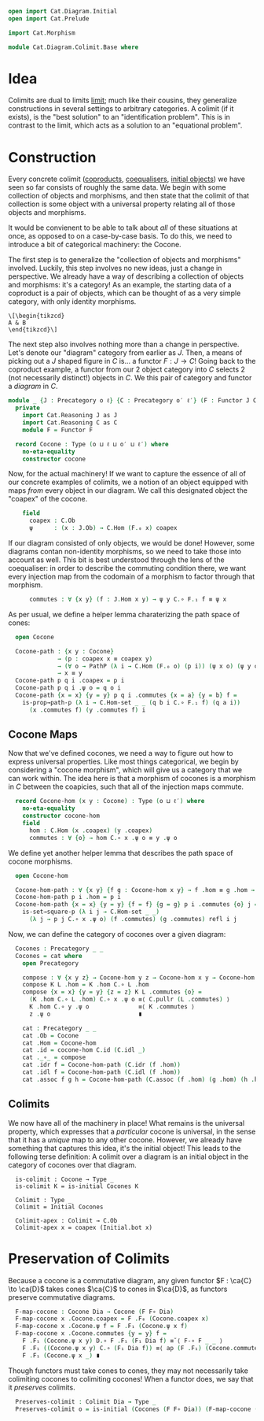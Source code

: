 ```agda
open import Cat.Diagram.Initial
open import Cat.Prelude

import Cat.Morphism

module Cat.Diagram.Colimit.Base where
```

<!--
```agda
private variable
  o ℓ o′ ℓ′ : Level
```
-->

# Idea

Colimits are dual to limits [limit]; much like their cousins, they
generalize constructions in several settings to arbitrary categories.
A colimit (if it exists), is the "best solution" to an
"identification problem". This is in contrast to the limit, which
acts as a solution to an "equational problem".

[limit]: Cat.Diagram.Limit.Base.html

# Construction

Every concrete colimit ([coproducts], [coequalisers], [initial objects])
we have seen so far consists of roughly the same data. We begin with
some collection of objects and morphisms, and then state that the
colimit of that collection is some object with a universal property
relating all of those objects and morphisms.

[coproducts]: Cat.Diagra.Coproduct
[coequalisers]: Cat.Diagra.Coequaliser
[initial objects]: Cat.Diagra.Initial

It would be convienent to be able to talk about _all_ of these
situations at once, as opposed to on a case-by-case basis. To do this,
we need to introduce a bit of categorical machinery: the Cocone.

The first step is to generalize the "collection of objects and
morphisms" involved. Luckily, this step involves no new ideas, just
a change in perspective. We already have a way of describing a
collection of objects and morphisms: it's a category! As an example,
the starting data of a coproduct is a pair of objects, which can
be thought of as a very simple category, with only identity morphisms.

~~~{.quiver .short-2}
\[\begin{tikzcd}
A & B
\end{tikzcd}\]
~~~

The next step also involves nothing more than a change in perspective.
Let's denote our "diagram" category from earlier as $J$. Then, a means
of picking out a $J$ shaped figure in $C$ is... a functor $F : J \to C$!
Going back to the coproduct example, a functor from our 2 object
category into $C$ selects 2 (not necessarily distinct!) objects in $C$.
We this pair of category and functor a _diagram_ in $C$.

```agda
module _ {J : Precategory o ℓ} {C : Precategory o′ ℓ′} (F : Functor J C) where
  private
    import Cat.Reasoning J as J
    import Cat.Reasoning C as C
    module F = Functor F

  record Cocone : Type (o ⊔ ℓ ⊔ o′ ⊔ ℓ′) where
    no-eta-equality
    constructor cocone
```

Now, for the actual machinery! If we want to capture the essence of
all of our concrete examples of colimits, we a notion of an object
equipped with maps _from_ every object in our diagram. We call this
designated object the "coapex" of the cocone.


```agda
    field
      coapex : C.Ob
      ψ      : (x : J.Ob) → C.Hom (F.₀ x) coapex
```

If our diagram consisted of only objects, we would be done! However,
some diagrams contan non-identity morphisms, so we need to take those
into account as well. This bit is best understood through the lens of
the coequaliser: in order to describe the commuting condition there,
we want every injection map from the codomain of a morphism to
factor through that morphism.

```agda
      commutes : ∀ {x y} (f : J.Hom x y) → ψ y C.∘ F.₁ f ≡ ψ x
```

As per usual, we define a helper lemma charaterizing the path space
of cones:

```agda
  open Cocone

  Cocone-path : {x y : Cocone}
              → (p : coapex x ≡ coapex y)
              → (∀ o → PathP (λ i → C.Hom (F.₀ o) (p i)) (ψ x o) (ψ y o))
              → x ≡ y
  Cocone-path p q i .coapex = p i
  Cocone-path p q i .ψ o = q o i
  Cocone-path {x = x} {y = y} p q i .commutes {x = a} {y = b} f =
    is-prop→path-p (λ i → C.Hom-set _ _ (q b i C.∘ F.₁ f) (q a i))
      (x .commutes f) (y .commutes f) i
```

## Cocone Maps

Now that we've defined cocones, we need a way to figure out how to
express universal properties. Like most things categorical, we begin
by considering a "cocone morphism", which will give us a category
that we can work within. The idea here is that a morphism of cocones
is a morphism in $C$ between the coapicies, such that all of the
injection maps commute.

```agda
  record Cocone-hom (x y : Cocone) : Type (o ⊔ ℓ′) where
    no-eta-equality
    constructor cocone-hom
    field
      hom : C.Hom (x .coapex) (y .coapex)
      commutes : ∀ {o} → hom C.∘ x .ψ o ≡ y .ψ o
```

We define yet another helper lemma that describes the path space
of cocone morphisms.

```agda
  open Cocone-hom

  Cocone-hom-path : ∀ {x y} {f g : Cocone-hom x y} → f .hom ≡ g .hom → f ≡ g
  Cocone-hom-path p i .hom = p i
  Cocone-hom-path {x = x} {y = y} {f = f} {g = g} p i .commutes {o} j =
    is-set→square-p (λ i j → C.Hom-set _ _)
      (λ j → p j C.∘ x .ψ o) (f .commutes) (g .commutes) refl i j
```

Now, we can define the category of cocones over a given diagram:

```agda
  Cocones : Precategory _ _
  Cocones = cat where
    open Precategory

    compose : ∀ {x y z} → Cocone-hom y z → Cocone-hom x y → Cocone-hom x z
    compose K L .hom = K .hom C.∘ L .hom
    compose {x = x} {y = y} {z = z} K L .commutes {o} =
      (K .hom C.∘ L .hom) C.∘ x .ψ o ≡⟨ C.pullr (L .commutes) ⟩
      K .hom C.∘ y .ψ o              ≡⟨ K .commutes ⟩
      z .ψ o                         ∎

    cat : Precategory _ _
    cat .Ob = Cocone
    cat .Hom = Cocone-hom
    cat .id = cocone-hom C.id (C.idl _)
    cat ._∘_ = compose
    cat .idr f = Cocone-hom-path (C.idr (f .hom))
    cat .idl f = Cocone-hom-path (C.idl (f .hom))
    cat .assoc f g h = Cocone-hom-path (C.assoc (f .hom) (g .hom) (h .hom))

```

<!--
```agda
    cat .Hom-set x y = retract→is-hlevel 2 pack unpack pack∘unpack hl
      where abstract
        T : Type (o ⊔ ℓ′)
        T = Σ[ hom ∈ C.Hom (x .coapex) (y .coapex) ]
            (∀ o → hom C.∘ x .ψ o ≡ y .ψ o)

        pack : T → Cocone-hom x y
        pack x = cocone-hom (x .fst) (x .snd _)

        unpack : Cocone-hom x y → T
        unpack r = r .hom , λ _ → r .commutes

        pack∘unpack : is-left-inverse pack unpack
        pack∘unpack x i .hom = x .hom
        pack∘unpack x i .commutes = x .commutes

        hl : is-set T
        hl = Σ-is-hlevel 2 (C.Hom-set _ _) 
              (λ _ → Π-is-hlevel 2 λ _ → is-prop→is-set (C.Hom-set _ _ _ _))
```
-->

## Colimits

We now have all of the machinery in place! What remains is the
universal property, which expresses that a _particular_ cocone
is universal, in the sense that it has a _unique_ map to any other
cocone. However, we already have something that captures this idea,
it's the initial object! This leads to the following terse definition:
A colimit over a diagram is an initial object in the category of
cocones over that diagram.
```
  is-colimit : Cocone → Type _
  is-colimit K = is-initial Cocones K

  Colimit : Type _
  Colimit = Initial Cocones

  Colimit-apex : Colimit → C.Ob
  Colimit-apex x = coapex (Initial.bot x)
```


<!--
```agda
module _ {o₁ h₁ o₂ h₂ o₃ h₃ : _}
         {J : Precategory o₁ h₁}
         {C : Precategory o₂ h₂}
         {D : Precategory o₃ h₃}
         {Dia : Functor J C}
         (F : Functor C D)
  where

  private
    module D = Precategory D
    module C = Precategory C
    module J = Precategory J
  
  open Functor
```
-->

# Preservation of Colimits

Because a cocone is a commutative diagram, any given functor
$F : \ca{C} \to \ca{D}$ takes cones $\ca{C}$ to cones in $\ca{D}$,
as functors preserve commutative diagrams.

```agda
  F-map-cocone : Cocone Dia → Cocone (F F∘ Dia)
  F-map-cocone x .Cocone.coapex = F .F₀ (Cocone.coapex x)
  F-map-cocone x .Cocone.ψ f = F .F₁ (Cocone.ψ x f)
  F-map-cocone x .Cocone.commutes {y = y} f =
    F .F₁ (Cocone.ψ x y) D.∘ F .F₁ (F₁ Dia f) ≡˘⟨ F-∘ F _ _ ⟩
    F .F₁ ((Cocone.ψ x y) C.∘ (F₁ Dia f)) ≡⟨ ap (F .F₁) (Cocone.commutes x _) ⟩
    F .F₁ (Cocone.ψ x _) ∎
```

Though functors must take cones to cones, they may not necessarily take
colimiting cocones to colimiting cocones! When a functor does, we say
that it _preserves_ colimits.

```agda
  Preserves-colimit : Colimit Dia → Type _
  Preserves-colimit o = is-initial (Cocones (F F∘ Dia)) (F-map-cocone (Initial.bot o))
```
